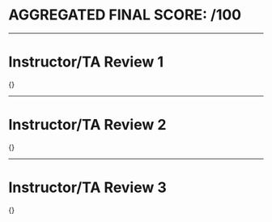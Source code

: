 # AGGREGATED FINAL SCORE: /100

*******************
# Instructor/TA Review 1
{}

*******************
# Instructor/TA Review 2
{}

*******************
# Instructor/TA Review 3
{}
